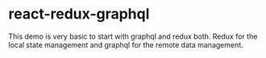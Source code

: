 # react-redux-graphql
This demo is very basic to start with graphql and redux both. Redux for the local state management and graphql for the remote data management.
